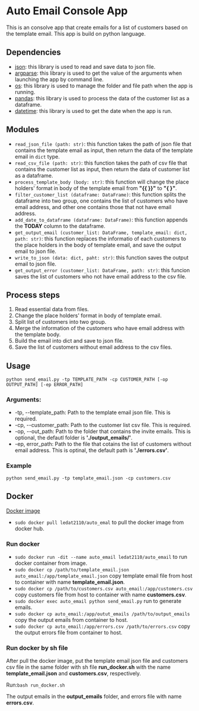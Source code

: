 # Auto Email Console App
This is an consolve app that create emails for a list of customers based on the template email. This app is build on python language.

## Dependencies

* [json](https://docs.python.org/3/library/json.html#module-json): this library is used to read and save data to json file.
* [argparse](https://docs.python.org/3/library/argparse.html#module-argparse): this library is used to get the value of the arguments when launching the app by command line.
* [os](https://docs.python.org/3/library/os.html?highlight=os#module-os): this library is used to manage the folder and file path when the app is running.
* [pandas](https://pandas.pydata.org/docs/): this library is used to process the data of the customer list as a dataframe.
* [datetime](https://docs.python.org/3/library/datetime.html): this library is used to get the date when the app is run.

## Modules

* `read_json_file (path: str)`: this function takes the path of json file that contains the template email as input, then return the data of the template email in `dict` type.
* `read_csv_file (path: str)`: this function takes the path of csv file that contains the customer list as input, then return the data of customer list as a dataframe.
* `process_template_body (body: str)`: this function will change the place holders' format in body of the template email from **"{{ }}"** to **"{  }"**.
* `filter_customer_list (dataframe: DataFrame)`: this function splits the dataframe into two group, one contains the list of customers who have email address, and other one contains those that not have email address.
* `add_date_to_dataframe (dataframe: DataFrame)`: this function appends the **TODAY** column to the dataframe.
* `get_output_email (customer_list: DataFrame, template_email: dict, path: str)`: this function replaces the informatio of each customers to the place holders in the body of template email, and save the output email to json file.
* `write_to_json (data: dict, paht: str)`: this function saves the output email to json file.
* `get_output_error (customer_list: DataFrame, path: str)`: this funcion saves the list of customers who not have email address to the csv file.

## Process steps

1. Read essential data from files.
2. Change the place holders' format in body of template email.
3. Split list of customers into two group.
4. Merge the information of the customers who have email address with the template body.
5. Build the email into dict and save to json file.
6. Save the list of customers without email address to the csv files.

## Usage
`python send_email.py -tp TEMPLATE_PATH -cp CUSTOMER_PATH [-op OUTPUT_PATH] [-ep ERROR_PATH]`

### Arguments:
* -tp, --template_path: Path to the template email json file. This is required.
* -cp, --customer_path: Path to the customer list csv file. This is required.
* -op, --out_path: Path to the folder that contains the invite emails. This is optional, the defautl folder is **'./output_emails/'**.
* -ep, error_path: Path to the file that cotains the list of customers without email address. This is optinal, the default path is **'./errors.csv'**.

### Example
`python send_email.py -tp template_email.json -cp customers.csv`

## Docker

[Docker image](https://hub.docker.com/r/ledat2110/auto_email)
* `sudo docker pull ledat2110/auto_emal` to pull the docker image from docker hub.

### Run docker
* `sudo docker run -dit --name auto_email ledat2110/auto_email` to run docker container from image.
* `sudo docker cp /path/to/template_email.json auto_email:/app/template_email.json` copy template email file from host to container with name **template_email.json**.
* `sudo docker cp /path/to/customers.csv auto_email:/app/customers.csv` copy customers file from host to container with name **customers.csv**.
* `sudo docker exec auto_email python send_email.py` run to generate emails.
* `sudo docker cp auto_email:/app/outut_emails /path/to/output_emails` copy the output emails from container to host.
* `sudo docker cp auto_email:/app/errors.csv /path/to/errors.csv` copy the output errors file from container to host.

### Run docker by sh file
After pull the docker image, put the template email json file and customers csv file in the same folder with sh file **run_docker.sh** with the name **template_email.json** and **customers.csv**, respectively.

Run:`bash run_docker.sh`

The output emails in the **output_emails** folder, and errors file with name **errors.csv**.
